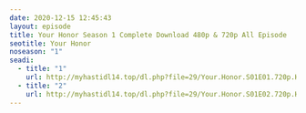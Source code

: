 ```yaml
---
date: 2020-12-15 12:45:43
layout: episode
title: Your Honor Season 1 Complete Download 480p & 720p All Episode
seotitle: Your Honor
noseason: "1"
seadi:
  - title: "1"
    url: http://myhastidl14.top/dl.php?file=29/Your.Honor.S01E01.720p.HEVC.x265-MeGusta.mkv
  - title: "2"
    url: http://myhastidl14.top/dl.php?file=29/Your.Honor.S01E02.720p.HEVC.x265-MeGusta.mkv
---
```

